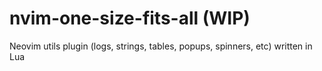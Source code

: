 # nvim-one-size-fits-all (WIP)

Neovim utils plugin (logs, strings, tables, popups, spinners, etc) written in Lua
